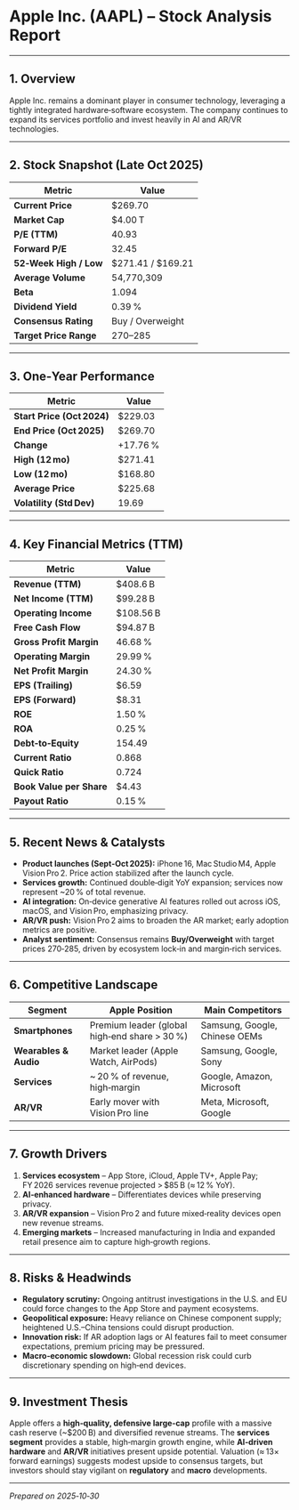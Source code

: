 # Apple Inc. (AAPL) – Stock Analysis Report

---

## 1. Overview
Apple Inc. remains a dominant player in consumer technology, leveraging a tightly integrated hardware‑software ecosystem. The company continues to expand its services portfolio and invest heavily in AI and AR/VR technologies.

---

## 2. Stock Snapshot (Late Oct 2025)
| Metric | Value |
|--------|-------|
| **Current Price** | $269.70 |
| **Market Cap** | $4.00 T |
| **P/E (TTM)** | 40.93 |
| **Forward P/E** | 32.45 |
| **52‑Week High / Low** | $271.41 / $169.21 |
| **Average Volume** | 54,770,309 |
| **Beta** | 1.094 |
| **Dividend Yield** | 0.39 % |
| **Consensus Rating** | Buy / Overweight |
| **Target Price Range** | $270 – $285 |

---

## 3. One‑Year Performance
| Metric | Value |
|--------|-------|
| **Start Price (Oct 2024)** | $229.03 |
| **End Price (Oct 2025)** | $269.70 |
| **Change** | +17.76 % |
| **High (12 mo)** | $271.41 |
| **Low (12 mo)** | $168.80 |
| **Average Price** | $225.68 |
| **Volatility (Std Dev)** | 19.69 |

---

## 4. Key Financial Metrics (TTM)
| Metric | Value |
|--------|-------|
| **Revenue (TTM)** | $408.6 B |
| **Net Income (TTM)** | $99.28 B |
| **Operating Income** | $108.56 B |
| **Free Cash Flow** | $94.87 B |
| **Gross Profit Margin** | 46.68 % |
| **Operating Margin** | 29.99 % |
| **Net Profit Margin** | 24.30 % |
| **EPS (Trailing)** | $6.59 |
| **EPS (Forward)** | $8.31 |
| **ROE** | 1.50 % |
| **ROA** | 0.25 % |
| **Debt‑to‑Equity** | 154.49 |
| **Current Ratio** | 0.868 |
| **Quick Ratio** | 0.724 |
| **Book Value per Share** | $4.43 |
| **Payout Ratio** | 0.15 % |

---

## 5. Recent News & Catalysts
- **Product launches (Sept‑Oct 2025):** iPhone 16, Mac Studio M4, Apple Vision Pro 2. Price action stabilized after the launch cycle.
- **Services growth:** Continued double‑digit YoY expansion; services now represent ~20 % of total revenue.
- **AI integration:** On‑device generative AI features rolled out across iOS, macOS, and Vision Pro, emphasizing privacy.
- **AR/VR push:** Vision Pro 2 aims to broaden the AR market; early adoption metrics are positive.
- **Analyst sentiment:** Consensus remains **Buy/Overweight** with target prices $270‑$285, driven by ecosystem lock‑in and margin‑rich services.

---

## 6. Competitive Landscape
| Segment | Apple Position | Main Competitors |
|---------|----------------|-----------------|
| **Smartphones** | Premium leader (global high‑end share > 30 %) | Samsung, Google, Chinese OEMs |
| **Wearables & Audio** | Market leader (Apple Watch, AirPods) | Samsung, Google, Sony |
| **Services** | ~ 20 % of revenue, high‑margin | Google, Amazon, Microsoft |
| **AR/VR** | Early mover with Vision Pro line | Meta, Microsoft, Google |

---

## 7. Growth Drivers
1. **Services ecosystem** – App Store, iCloud, Apple TV+, Apple Pay; FY 2026 services revenue projected > $85 B (≈ 12 % YoY).
2. **AI‑enhanced hardware** – Differentiates devices while preserving privacy.
3. **AR/VR expansion** – Vision Pro 2 and future mixed‑reality devices open new revenue streams.
4. **Emerging markets** – Increased manufacturing in India and expanded retail presence aim to capture high‑growth regions.

---

## 8. Risks & Headwinds
- **Regulatory scrutiny:** Ongoing antitrust investigations in the U.S. and EU could force changes to the App Store and payment ecosystems.
- **Geopolitical exposure:** Heavy reliance on Chinese component supply; heightened U.S.–China tensions could disrupt production.
- **Innovation risk:** If AR adoption lags or AI features fail to meet consumer expectations, premium pricing may be pressured.
- **Macro‑economic slowdown:** Global recession risk could curb discretionary spending on high‑end devices.

---

## 9. Investment Thesis
Apple offers a **high‑quality, defensive large‑cap** profile with a massive cash reserve (~$200 B) and diversified revenue streams. The **services segment** provides a stable, high‑margin growth engine, while **AI‑driven hardware** and **AR/VR** initiatives present upside potential. Valuation (≈ 13× forward earnings) suggests modest upside to consensus targets, but investors should stay vigilant on **regulatory** and **macro** developments.

---

*Prepared on 2025‑10‑30*